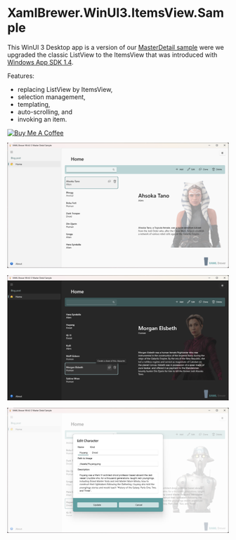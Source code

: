 # XamlBrewer.WinUI3.ItemsView.Sample

This WinUI 3 Desktop app is a version of our [MasterDetail sample](https://github.com/XamlBrewer/XamlBrewer.WinUI3.MasterDetailSample) were we upgraded the classic ListView to the ItemsView that was introduced with [Windows App SDK 1.4](https://learn.microsoft.com/en-us/windows/apps/windows-app-sdk/stable-channel#version-14).

Features:
* replacing ListView by ItemsView,
* selection management,
* templating,
* auto-scrolling, and
* invoking an item.

<a href="https://www.buymeacoffee.com/xamlbrewer" target="_blank"><img src="https://cdn.buymeacoffee.com/buttons/default-orange.png" alt="Buy Me A Coffee" height="41" width="174"></a>

![Screenshot](Assets/Home.png?raw=true)

![Screenshot](Assets/HoverButton.png?raw=true)

![Screenshot](Assets/Invoke.png?raw=true)
